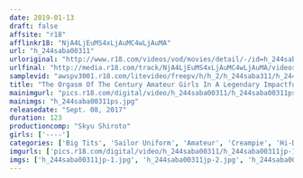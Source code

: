 ```yaml
---
date: 2019-01-13
draft: false
affsite: "r18"
afflinkr18: "NjA4LjEuMS4xLjAuMC4wLjAuMA"
url: "h_244saba00311"
urloriginal: "http://www.r18.com/videos/vod/movies/detail/-/id=h_244saba00311"
urlfinal: "http://media.r18.com/track/NjA4LjEuMS4xLjAuMC4wLjAuMA/videos/vod/movies/detail/-/id=h_244saba00311"
samplevid: "awspv3001.r18.com/litevideo/freepv/h/h_2/h_244saba311/h_244saba311_dmb_w.mp4"
title: "The Orgasm Of The Century Amateur Girls In A Legendary Impactful AV Debut"
mainimgurl: "pics.r18.com/digital/video/h_244saba00311/h_244saba00311ps.jpg"
mainimgs: "h_244saba00311ps.jpg"
releasedate: "Sept. 08, 2017"
duration: 123
productioncomp: "Skyu Shiroto"
girls: ['----']
categories: ['Big Tits', 'Sailor Uniform', 'Amateur', 'Creampie', 'Hi-Def']
imgurls: ['pics.r18.com/digital/video/h_244saba00311/h_244saba00311jp-1.jpg', 'pics.r18.com/digital/video/h_244saba00311/h_244saba00311jp-2.jpg', 'pics.r18.com/digital/video/h_244saba00311/h_244saba00311jp-3.jpg', 'pics.r18.com/digital/video/h_244saba00311/h_244saba00311jp-4.jpg', 'pics.r18.com/digital/video/h_244saba00311/h_244saba00311jp-5.jpg', 'pics.r18.com/digital/video/h_244saba00311/h_244saba00311jp-6.jpg', 'pics.r18.com/digital/video/h_244saba00311/h_244saba00311jp-7.jpg', 'pics.r18.com/digital/video/h_244saba00311/h_244saba00311jp-8.jpg', 'pics.r18.com/digital/video/h_244saba00311/h_244saba00311jp-9.jpg', 'pics.r18.com/digital/video/h_244saba00311/h_244saba00311jp-10.jpg', 'pics.r18.com/digital/video/h_244saba00311/h_244saba00311jp-11.jpg', 'pics.r18.com/digital/video/h_244saba00311/h_244saba00311jp-12.jpg', 'pics.r18.com/digital/video/h_244saba00311/h_244saba00311jp-13.jpg', 'pics.r18.com/digital/video/h_244saba00311/h_244saba00311jp-14.jpg', 'pics.r18.com/digital/video/h_244saba00311/h_244saba00311jp-15.jpg', 'pics.r18.com/digital/video/h_244saba00311/h_244saba00311jp-16.jpg', 'pics.r18.com/digital/video/h_244saba00311/h_244saba00311jp-17.jpg', 'pics.r18.com/digital/video/h_244saba00311/h_244saba00311jp-18.jpg', 'pics.r18.com/digital/video/h_244saba00311/h_244saba00311jp-19.jpg', 'pics.r18.com/digital/video/h_244saba00311/h_244saba00311jp-20.jpg']
imgs: ['h_244saba00311jp-1.jpg', 'h_244saba00311jp-2.jpg', 'h_244saba00311jp-3.jpg', 'h_244saba00311jp-4.jpg', 'h_244saba00311jp-5.jpg', 'h_244saba00311jp-6.jpg', 'h_244saba00311jp-7.jpg', 'h_244saba00311jp-8.jpg', 'h_244saba00311jp-9.jpg', 'h_244saba00311jp-10.jpg', 'h_244saba00311jp-11.jpg', 'h_244saba00311jp-12.jpg', 'h_244saba00311jp-13.jpg', 'h_244saba00311jp-14.jpg', 'h_244saba00311jp-15.jpg', 'h_244saba00311jp-16.jpg', 'h_244saba00311jp-17.jpg', 'h_244saba00311jp-18.jpg', 'h_244saba00311jp-19.jpg', 'h_244saba00311jp-20.jpg']
---
```

